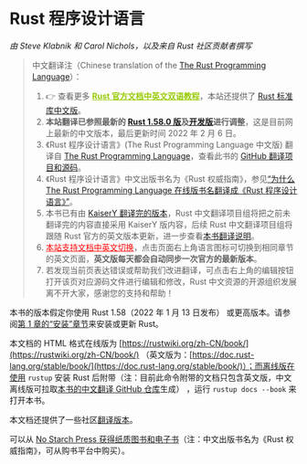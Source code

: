 # Rust 程序设计语言

*由 Steve Klabnik 和 Carol Nichols，以及来自 Rust 社区贡献者撰写*

> 中文翻译注（Chinese translation of the [The Rust Programming Language][book-website]）：
>
> 1. 👉 查看更多 <a href="https://rustwiki.org/" style="color:#97ca00;font-weight:bold;">Rust 官方文档中英文双语教程</a>，本站还提供了 [Rust 标准库中文版][std]。
> 2. **本站翻译已参照最新的 [Rust 1.58.0 版][rust-1.58.0]及[开发版][rust-nightly]进行调整**，这是目前网上最新的中文版本，最后更新时间 2022 年 2 月 6 日。
> 3. 《Rust 程序设计语言》(The Rust Programming Language 中文版) 翻译自 [The Rust Programming Language][book-website]，查看此书的 [GitHub 翻译项目和源码][book-cn]。
> 4. 《Rust 程序设计语言》中文出版书名为《Rust 权威指南》，参见[“为什么 The Rust Programming Language 在线版书名翻译成《Rust 程序设计语言》”][trpl-translation]。
> 5. 本书已有由 [KaiserY 翻译完的版本](https://github.com/KaiserY/trpl-zh-cn)，Rust 中文翻译项目组将把之前未翻译完的内容直接采用 KaiserY 版内容，后续 Rust 中文翻译项目组将跟随 Rust 官方的英文版本更新，进一步查看[本书翻译说明][translation-details]。
> 6. <a href="https://rustwiki.org/en/book" style="color:red;">本站支持文档中英文切换</a>，点击页面右上角语言图标可切换到相同章节的英文页面，**英文版每天都会自动同步一次官方的最新版本**。
> 7. 若发现当前页表达错误或帮助我们改进翻译，可点击右上角的编辑按钮打开该页对应源码文件进行编辑和修改，Rust 中文资源的开源组织发展离不开大家，感谢您的支持和帮助！

本书的版本假定你使用 Rust 1.58（2022 年 1 月 13 日发布） 或更高版本。请参阅[第 1 章的“安装”章节][install]<!-- ignore -->来安装或更新 Rust。

本文档的 HTML 格式在线版为 [https://rustwiki.org/zh-CN/book/](https://rustwiki.org/zh-CN/book/) （英文版为：[https://doc.rust-lang.org/stable/book/](https://doc.rust-lang.org/stable/book/)）；而离线版在使用 `rustup` 安装 Rust 后附带（注：目前此命令附带的文档只包含英文版，中文离线版可拉取[本书的中文翻译 GitHub 仓库][book-cn]生成） ，运行 `rustup docs --book` 来打开本书。

本文档还提供了一些社区[翻译版本][translations]。

可以从 [No Starch Press 获得纸质图书和电子书][nsprust]（注：中文出版书名为《Rust 权威指南》，可从购书平台中购买）。

[std]: https://rustwiki.org/zh-CN/std/
[rust-1.58.0]: https://doc.rust-lang.org/1.58.0/book/
[rust-nightly]: https://doc.rust-lang.org/nightly/book/
[book-website]: https://doc.rust-lang.org/book
[book-cn]: https://github.com/rust-lang-cn/book-cn
[trpl-translation]: https://rustwiki.org/wiki/translate/other-translation/#the-rust-programing-language
[translation-details]: https://rustwiki.org/docs/book/
[install]: ch01-01-installation.html
[nsprust]: https://nostarch.com/rust
[translations]: appendix-06-translation.html
